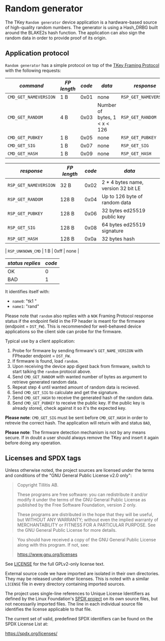 # Random generator

The TKey `Random generator` device application is a hardware-based
source of high-quality random numbers. The generator is using a
Hash_DRBG built around the BLAKE2s hash function. The application can
also sign the random data in order to provide proof of its origin.

## Application protocol

`Random generator` has a simple protocol on top of the [TKey Framing
Protocol](https://dev.tillitis.se/protocol/#framing-protocol) with the
following requests:

| *command*             | *FP length* | *code* | *data*                              | *response*            |
|-----------------------|-------------|--------|-------------------------------------|-----------------------|
| `CMD_GET_NAMEVERSION` | 1 B         | 0x01   | none                                | `RSP_GET_NAMEVERSION` |
| `CMD_GET_RANDOM`      | 4 B         | 0x03   | Number of bytes, 1 < x < 126        | `RSP_GET_RANDOM`      |
| `CMD_GET_PUBKEY`      | 1 B         | 0x05   | none                                | `RSP_GET_PUBKEY`      |
| `CMD_GET_SIG`         | 1 B         | 0x07   | none                                | `RSP_GET_SIG`         |
| `CMD_GET_HASH`        | 1 B         | 0x09   | none                                | `RSP_GET_HASH`        |


| *response*            | *FP length* | *code* | *data*                             |
|-----------------------|-------------|--------|------------------------------------|
| `RSP_GET_NAMEVERSION` | 32 B        | 0x02   | 2 * 4 bytes name, version 32 bit LE|
| `RSP_GET_RANDOM`      | 128 B       | 0x04   | Up to 126 byte of random data      |
| `RSP_GET_PUBKEY`      | 128 B       | 0x06   | 32 bytes ed25519 public key        |
| `RSP_GET_SIG`         | 128 B       | 0x08   | 64 bytes ed25519 signature         |
| `RSP_GET_HASH`        | 128 B       | 0x0a   | 32 bytes hash                      |

| `RSP_UNKNOWN_CMD`     | 1 B         | 0xff   | none                               |

| *status replies* | *code* |
|------------------|--------|
| OK               | 0      |
| BAD              | 1      |

It identifies itself with:

- `name0`: "tk1  "
- `name1`: "rand"

Please note that `random` also replies with a `NOK` Framing Protocol
response status if the endpoint field in the FP header is meant for
the firmware (endpoint = `DST_FW`). This is recommended for
well-behaved device applications so the client side can probe for the
firmware.

Typical use by a client application:

1. Probe for firmware by sending firmware's `GET_NAME_VERSION` with
   FPheader endpoint = `DST_FW`.
2. If firmware is found, load `random`.
3. Upon receiving the device app digest back from firmware, switch to
   start talking the `random` protocol above.
4. Send `CMD_GET_RANDOM` with wanted number of bytes as argument to
   retrieve generated random data.
5. Repeat step 4 until wanted amount of random data is recieved.
6. Send `CMD_GET_SIG` to calculate and get the signature.
7. Send `CMD_GET_HASH` to receive the generated hash of the random
   data.
8. Send `CMD_GET_PUBKEY` to receive the    public key. If the public
   key is already stored, check against it so it's the expected key.

**Please note**: `CMD_GET_SIG` must be sent before `CMD_GET_HASH` in
order to retrevie the correct hash. The application will return with
and status `BAD`,

**Please note**: The firmware detection mechanism is not by any means
secure. If in doubt a user should always remove the TKey and insert it
again before doing any operation.

## Licenses and SPDX tags

Unless otherwise noted, the project sources are licensed under the
terms and conditions of the "GNU General Public License v2.0 only":

> Copyright Tillitis AB.
>
> These programs are free software: you can redistribute it and/or
> modify it under the terms of the GNU General Public License as
> published by the Free Software Foundation, version 2 only.
>
> These programs are distributed in the hope that they will be useful,
> but WITHOUT ANY WARRANTY; without even the implied warranty of
> MERCHANTABILITY or FITNESS FOR A PARTICULAR PURPOSE. See the GNU
> General Public License for more details.

> You should have received a copy of the GNU General Public License
> along with this program. If not, see:
>
> https://www.gnu.org/licenses

See [LICENSE](LICENSE) for the full GPLv2-only license text.

External source code we have imported are isolated in their own
directories. They may be released under other licenses. This is noted
with a similar `LICENSE` file in every directory containing imported
sources.

The project uses single-line references to Unique License Identifiers
as defined by the Linux Foundation's [SPDX project](https://spdx.org/)
on its own source files, but not necessarily imported files. The line
in each individual source file identifies the license applicable to
that file.

The current set of valid, predefined SPDX identifiers can be found on
the SPDX License List at:

https://spdx.org/licenses/